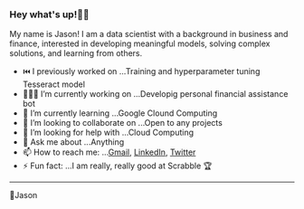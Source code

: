 ### Hey what's up!👋🏾 


My name is Jason! I am a data scientist with a background in business and finance, interested in developing meaningful models, solving complex solutions, and learning from others.


- ⏮️ I previously worked on ...Training and hyperparameter tuning Tesseract model
- 👨🏾‍💻 I’m currently working on ...Developig personal financial assistance bot
- 🌱 I’m currently learning ...Google Clound Computing
- 🧩 I’m looking to collaborate on ...Open to any projects
- 🤔 I’m looking for help with ...Cloud Computing
- 💬 Ask me about ...Anything
- 📫 How to reach me: ...[Gmail](robinsonjason761!gmail.com), [LinkedIn](https://www.linkedin.com/in/jasrobinson12/), [Twitter](https://twitter.com/jasonrob_)
- ⚡ Fun fact: ...I am really, really good at Scrabble 🏆
*** 
🚀Jason
